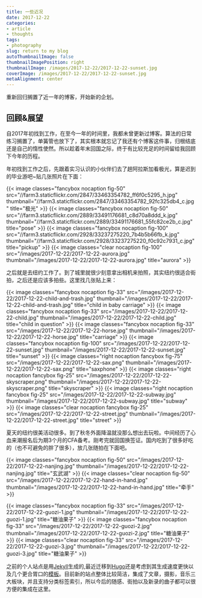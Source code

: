 ```yaml
---
title: 一些近况
date: 2017-12-22
categories:
- article
- thoughts
tags:
- photography
slug: return to my blog
autoThumbnailImage: false
thumbnailImagePosition: right
thumbnailImage: /images/2017-12-22/2017-12-22-sunset.jpg
coverImage: /images/2017-12-22/2017-12-22-sunset.jpg
metaAlignment: center
---
```


重新回归搁置了近一年的博客，开始新的企划。
<!--more-->

## 回顾&展望

自2017年初找到工作，在至今一年的时间里，我都未曾更新过博客。算法的日常练习搁置了，单簧管也放下了，其实根本就忘记了我还有个博客这件事，归根结底还是自己的惰性使然。所以趁着年末回国之际，终于有比较充足的时间留给我回顾下今年的历程。

年初找到工作之后，先跟着实习认识的小伙伴们去了趟阿拉斯加看极光，算是迟到的毕业游吧~贴几张照片在下面：

{{< image classes="fancybox nocaption fig-50" src="//farm3.staticflickr.com/2847/33463354782_ff6f0c5295_h.jpg" thumbnail="//farm3.staticflickr.com/2847/33463354782_92fc325db4_c.jpg" title="极光" >}}
{{< image classes="fancybox nocaption fig-50" src="//farm3.staticflickr.com/2889/33491176681_c8d70a8ddd_k.jpg" thumbnail="//farm3.staticflickr.com/2889/33491176681_55fc82ce2b_c.jpg" title="pose" >}}
{{< image classes="fancybox nocaption fig-100" src="//farm3.staticflickr.com/2928/33237275220_7b4b5b66fb_k.jpg" thumbnail="//farm3.staticflickr.com/2928/33237275220_f0c92c7931_c.jpg" title="pickup" >}}
{{< image classes="clear nocaption fig-100" src="/images/2017-12-22/2017-12-22-aurora.jpg" thumbnail="/images/2017-12-22/2017-12-22-aurora.jpg" title="aurora" >}}

之后就是去纽约工作了。到了城里就很少刻意拿出相机来拍照，其实纽约很适合街拍，之后还是应该多拍些。这里找几张贴上来：

{{< image classes="fancybox nocaption fig-33" src="/images/2017-12-22/2017-12-22-child-and-trash.jpg" thumbnail="/images/2017-12-22/2017-12-22-child-and-trash.jpg" title="child in baby carriage" >}}
{{< image classes="fancybox nocaption fig-33" src="/images/2017-12-22/2017-12-22-child.jpg" thumbnail="/images/2017-12-22/2017-12-22-child.jpg" title="child in question" >}}
{{< image classes="fancybox nocaption fig-33" src="/images/2017-12-22/2017-12-22-horse.jpg" thumbnail="/images/2017-12-22/2017-12-22-horse.jpg" title="carriage" >}}
{{< image classes="fancybox nocaption fig-100" src="/images/2017-12-22/2017-12-22-sunset.jpg" thumbnail="/images/2017-12-22/2017-12-22-sunset.jpg" title="sunset" >}}
{{< image classes="right nocaption fancybox fig-75" src="/images/2017-12-22/2017-12-22-sax.png" thumbnail="/images/2017-12-22/2017-12-22-sax.png" title="saxphone" >}}
{{< image classes="right nocaption fancybox fig-25" src="/images/2017-12-22/2017-12-22-skyscraper.png" thumbnail="/images/2017-12-22/2017-12-22-skyscraper.png" title="skyscraper" >}}
{{< image classes="right nocaption fancybox fig-25" src="/images/2017-12-22/2017-12-22-subway.jpg" thumbnail="/images/2017-12-22/2017-12-22-subway.jpg" title="subway" >}}
{{< image classes="clear nocaption fancybox fig-25" src="/images/2017-12-22/2017-12-22-street.jpg" thumbnail="/images/2017-12-22/2017-12-22-street.jpg" title="street" >}}  

夏天的纽约很美活动很多。到了秋冬外面降温就没那么想出去玩啦。中间经历了心血来潮报名后为期3个月的CFA备考。刚考完就回国换签证。国内吃到了很多好吃的（也不可避免的胖了很多），放几张随拍在下面吧。

{{< image classes="fancybox nocaption fig-50" src="/images/2017-12-22/2017-12-22-nanjing.jpg" thumbnail="/images/2017-12-22/2017-12-22-nanjing.jpg" title="玄武湖" >}}
{{< image classes="clear nocaption fig-50" src="/images/2017-12-22/2017-12-22-hand-in-hand.jpg" thumbnail="/images/2017-12-22/2017-12-22-hand-in-hand.jpg" title="牵手" >}}  

{{< image classes="fancybox nocaption fig-33" src="/images/2017-12-22/2017-12-22-guozi-1.jpg" thumbnail="/images/2017-12-22/2017-12-22-guozi-1.jpg" title="糖油果子" >}}
{{< image classes="fancybox nocaption fig-33" src="/images/2017-12-22/2017-12-22-guozi-2.jpg" thumbnail="/images/2017-12-22/2017-12-22-guozi-2.jpg" title="糖油果子" >}}
{{< image classes="clear nocaption fig-33" src="/images/2017-12-22/2017-12-22-guozi-3.jpg" thumbnail="/images/2017-12-22/2017-12-22-guozi-3.jpg" title="糖油果子" >}}  

之前的个人站点是用[Jekyll](https://jekyllrb.com/docs/home/)生成的,最近迁移到[Hugo](https://gohugo.io/)还是考虑到其生成速度更快以及几个更合胃口的[模板](https://themes.gohugo.io/hugo-tranquilpeak-theme/)。目前新的站点整体比较简洁，集成了文章，摄影，音乐三大板块，并且支持分类标签索引，所以今后的随感、街拍以及新录的曲子都可以很方便的集成在这里。